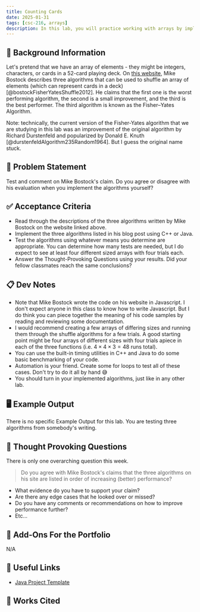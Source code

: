 ```yaml
---
title: Counting Cards
date: 2025-01-31
tags: [csc-216, arrays]
description: In this lab, you will practice working with arrays by implementing three shuffling algorithms described by Mike Bostock in one of his blog posts.
---
```


## 🔖 Background Information

Let's pretend that we have an array of elements - they might be integers, characters, or cards in a 52-card playing deck. On [this website](https://bost.ocks.org/mike/shuffle/), Mike Bostock describes three algorithms that can be used to shuffle an array of elements (which can represent cards in a deck) [@bostockFisherYatesShuffle2012]. He claims that the first one is the worst performing algorithm, the second is a small improvement, and the third is the best performer. The third algorithm is known as the Fisher–Yates Algorithm.

Note: technically, the current version of the Fisher-Yates algorithm that we are studying in this lab was an improvement of the original algorithm by Richard Durstenfeld and popularized by Donald E. Knuth [@durstenfeldAlgorithm235Random1964]. But I guess the original name stuck.

## 🎯 Problem Statement

Test and comment on Mike Bostock's claim. Do you agree or disagree with his evaluation when you implement the algorithms yourself?

## ✅ Acceptance Criteria

* Read through the descriptions of the three algorithms written by Mike Bostock on the website linked above.
* Implement the three algorithms listed in his blog post using C++ or Java.
* Test the algorithms using whatever means you determine are appropriate. You can determine how many tests are needed, but I do expect to see at least four different sized arrays with four trials each.
* Answer the Thought-Provoking Questions using your results. Did your fellow classmates reach the same conclusions?

## 📋 Dev Notes

* Note that Mike Bostock wrote the code on his website in Javascript. I don't expect anyone in this class to know how to write Javascript. But I do think you can piece together the meaning of his code samples by reading and reviewing some documentation.
* I would recommend creating a few arrays of differing sizes and running them through the shuffle algorithms for a few trials. A good starting point might be four arrays of different sizes with four trials apiece in each of the three functions (i.e. $4 \times 4 \times 3 = 48$ runs total).
* You can use the built-in timing utilities in C++ and Java to do some basic benchmarking of your code.
* Automation is your friend. Create some for loops to test all of these cases. Don't try to do it all by hand 😅
* You should turn in your implemented algorithms, just like in any other lab.

## 🖥️ Example Output

There is no specific Example Output for this lab. You are testing three algorithms from somebody's writing.

## 📝 Thought Provoking Questions

There is only one overarching question this week.

> Do you agree with Mike Bostock's claims that the three algorithms on his site are listed in order of increasing (better) performance?

* What evidence do you have to support your claim?
* Are there any edge cases that he looked over or missed?
* Do you have any comments or recommendations on how to improve performance further?
* Etc...

## 💼 Add-Ons For the Portfolio

N/A

## 🔗 Useful Links

* [Java Project Template](https://github.com/cmvandrevala/counting-cards-java-template)

## 📘 Works Cited

[//]: <> (This is a placeholder for where the Works Cited will be rendered for this page.)
